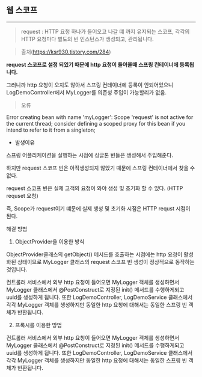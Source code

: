 ## 웹 스코프
___
> request : HTTP 요청 하나가 들어오고 나갈 떄 까지 유지되는 스코프,
각각의 HTTP 요청마다 별도의 빈 인스턴스가 생성되고, 관리됩니다.

> 출처(https://ksr930.tistory.com/284)

**request 스코프로 설정 되있기 때문에 http 요청이 들어올때 스프링 컨테이너에 등록됩니다.**

그러니까 http 요청이 오지도 않아서 스프링 컨테이너에 등록이 안되어있으니 LogDemoController에서 
MyLogger를 의존성 주입이 가능할리가 없음.

> 오류


Error creating bean with name 'myLogger': Scope 'request' is not active for the
current thread; consider defining a scoped proxy for this bean if you intend to
refer to it from a singleton;

* 발생이유

스프링 어플리케이션을 실행하는 시점에 싱글톤 빈들은 생성해서 주입해준다.

하지만 request 스코프 빈은 아직생성되지 않았기 때문에 스프링 컨테이너에서 찾을 수 없다.

request 스코프 빈은 실제 고객의 요청이 와야 생성 및 초기화 할 수 있다. (HTTP requset 요청)

즉, Scope가 request이기 떄문에 실제 생성 및 초기화 시점은 HTTP requst 시점이 된다.

해결 방법

1. ObjectProvider을 이용한 방식

ObjectProvider클래스의 getObject() 메서드를 호출하는 시점에는 
http 요청이 활성화된 상태이므로 MyLogger 클래스의 request 스코프 빈 생성이 정상적으로 동작하는것입니다.

컨트롤러 서비스에서 외부 http 요청이 들어오면 MyLogger 객체를 생성하면서 MyLogger 클래스에서 @PostConstruct로 지정된 init() 메서드를 수행하게되고 uuid를 생성하게 됩니다. 
또한 LogDemoController, LogDemoService 클래스에서 각각 MyLogger 객체를 생성하지만 동일한 http 요청에 대해서는 동일한 스프링 빈 객체가 반환됩니다.

2. 프록시를 이용한 방법
 

컨트롤러 서비스에서 외부 http 요청이 들어오면 MyLogger 객체를 생성하면서 
MyLogger 클래스에서 @PostConstruct로 지정된 init() 메서드를 수행하게되고 uuid를 생성하게 됩니다. 
또한 LogDemoController, LogDemoService 클래스에서 각각 MyLogger 객체를 생성하지만 동일한 http 요청에 대해서는 동일한 스프링 빈 객체가 반환됩니다.
